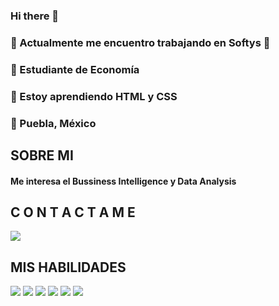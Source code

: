 ### Hi there 👋



 ### 💼 Actualmente me encuentro trabajando en Softys 💙
### 📝 Estudiante de Economía
### 🌱 Estoy aprendiendo HTML y CSS
 ### 📍  Puebla, México

 ## SOBRE MI
 #### Me interesa el Bussiness Intelligence y Data Analysis
 


## C O N T A C T A M E 
<img src="https://img.shields.io/badge/LinkedIn-0077B5?style=for-the-badge&logo=linkedin&logoColor=white}" />


## MIS HABILIDADES
<img src="https://img.shields.io/badge/Microsoft_Excel-217346?style=for-the-badge&logo=microsoft-excel&logoColor=white" />
<img src="https://img.shields.io/badge/R-276DC3?style=for-the-badge&logo=r&logoColor=white" />
<img src="https://img.shields.io/badge/HTML5-E34F26?style=for-the-badge&logo=html5&logoColor=white" />
<img src="https://img.shields.io/badge/CSS3-1572B6?style=for-the-badge&logo=css3&logoColor=white" />
<img src=" https://img.shields.io/badge/Visual_Studio_Code-0078D4?style=for-the-badge&logo=visual%20studio%20code&logoColor=white" />
<img src=" https://img.shields.io/badge/RStudio-75AADB?style=for-the-badge&logo=RStudio&logoColor=white" />





	







 



 

 
